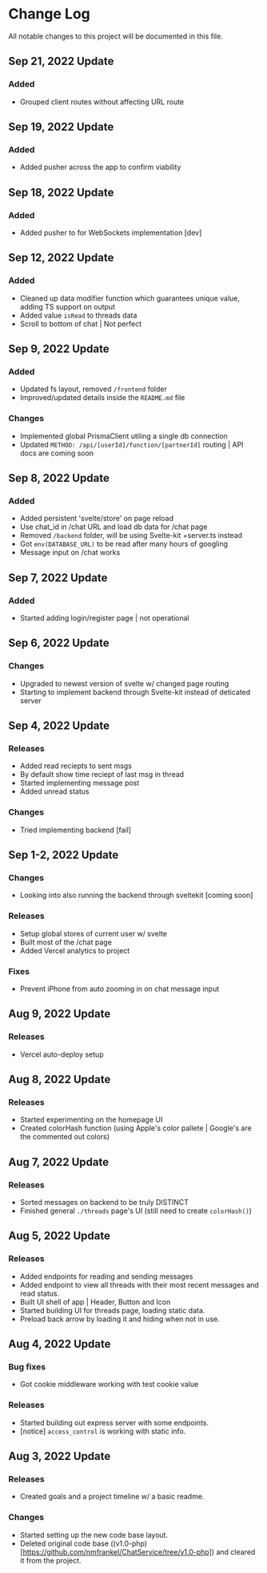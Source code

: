 # Change Log

All notable changes to this project will be documented in this file.

## Sep 21, 2022 Update

### Added

- Grouped client routes without affecting URL route

## Sep 19, 2022 Update

### Added

- Added pusher across the app to confirm viability

## Sep 18, 2022 Update

### Added

- Added pusher to for WebSockets implementation [dev]

## Sep 12, 2022 Update

### Added

- Cleaned up data modifier function which guarantees unique value, adding TS support on output
- Added value `isRead` to threads data
- Scroll to bottom of chat | Not perfect

## Sep 9, 2022 Update

### Added

- Updated fs layout, removed `/frontend` folder
- Improved/updated details inside the `README.md` file

### Changes

- Implemented global PrismaClient utiling a single db connection
- Updated `METHOD: /api/[userId]/function/[partnerId]` routing | API docs are coming soon

## Sep 8, 2022 Update

### Added

- Added persistent 'svelte/store' on page reload
- Use chat_id in /chat URL and load db data for /chat page
- Removed `/backend` folder, will be using Svelte-kit +server.ts instead
- Got `env(DATABASE_URL)` to be read after many hours of googling
- Message input on /chat works

## Sep 7, 2022 Update

### Added

- Started adding login/register page | not operational

## Sep 6, 2022 Update

### Changes

- Upgraded to newest version of svelte w/ changed page routing
- Starting to implement backend through Svelte-kit instead of deticated server

## Sep 4, 2022 Update

### Releases

- Added read reciepts to sent msgs
- By default show time reciept of last msg in thread
- Started implementing message post
- Added unread status

### Changes

- Tried implementing backend [fail]

## Sep 1-2, 2022 Update

### Changes

- Looking into also running the backend through sveltekit [coming soon]

### Releases

- Setup global stores of current user w/ svelte
- Built most of the /chat page
- Added Vercel analytics to project

### Fixes

- Prevent iPhone from auto zooming in on chat message input

## Aug 9, 2022 Update

### Releases

- Vercel auto-deploy setup

## Aug 8, 2022 Update

### Releases

- Started experimenting on the homepage UI
- Created colorHash function (using Apple's color pallete | Google's are the commented out colors)

## Aug 7, 2022 Update

### Releases

- Sorted messages on backend to be truly DISTINCT
- Finished general `./threads` page's UI (still need to create `colorHash()`)

## Aug 5, 2022 Update

### Releases

- Added endpoints for reading and sending messages
- Added endpoint to view all threads with their most recent messages and read status.
- Built UI shell of app | Header, Button and Icon
- Started building UI for threads page, loading static data.
- Preload back arrow by loading it and hiding when not in use.

## Aug 4, 2022 Update

### Bug fixes

- Got cookie middleware working with test cookie value

### Releases

- Started building out express server with some endpoints.
- [notice] `access_control` is working with static info.

## Aug 3, 2022 Update

### Releases

- Created goals and a project timeline w/ a basic readme.

### Changes

- Started setting up the new code base layout.
- Deleted original code base ((v1.0-php)[https://github.com/nmfrankel/ChatService/tree/v1.0-php]) and cleared it from the project.
